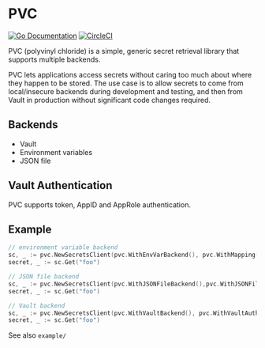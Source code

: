 # PVC
[![Go Documentation](http://img.shields.io/badge/go-documentation-blue.svg?style=flat-square)][godocs]
[![CircleCI](https://circleci.com/gh/dollarshaveclub/pvc.svg?style=svg)](https://circleci.com/gh/dollarshaveclub/pvc)

[godocs]: https://godoc.org/github.com/dollarshaveclub/pvc

PVC (polyvinyl chloride) is a simple, generic secret retrieval library that supports
multiple backends.

PVC lets applications access secrets without caring too much about where they
happen to be stored. The use case is to allow secrets to come from local/insecure
backends during development and testing, and then from Vault in production without
significant code changes required.

## Backends

- Vault
- Environment variables
- JSON file

## Vault Authentication

PVC supports token, AppID and AppRole authentication.

## Example

```go
// environment variable backend
sc, _ := pvc.NewSecretsClient(pvc.WithEnvVarBackend(), pvc.WithMapping("SECRET_MYAPP_{{ .ID }}"))
secret, _ := sc.Get("foo")

// JSON file backend
sc, _ := pvc.NewSecretsClient(pvc.WithJSONFileBackend(),pvc.WithJSONFileLocation("secrets.json"))
secret, _ := sc.Get("foo")

// Vault backend
sc, _ := pvc.NewSecretsClient(pvc.WithVaultBackend(), pvc.WithVaultAuthentication(pvc.Token), pvc.WithVaultToken(vaultToken), pvc.WithVaultHost(vaultHost), pvc.WithMapping("secret/development/{{ .ID }}"))
secret, _ := sc.Get("foo")
```

See also `example/`
